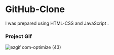 <h1>  GitHub-Clone </h1>

<p> I was prepared using HTML-CSS and JavaScript . </p>

<h3>Project Gif</h3>


![ezgif com-optimize (43)](https://github.com/nazanyilmaz/GitHub-clone/assets/147782488/0c03259b-4ca9-428c-89d8-29eaab17a798)
